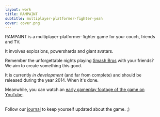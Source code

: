 ```yaml
---
layout: work
title: RAMPAINT
subtitle: multiplayer-platformer-fighter-yeah
cover: cover.png
---
```


RAMPAINT is a multiplayer-platformer-fighter game for your couch, friends and TV.

It involves explosions, powershards and giant avatars.

Remember the unforgettable nights playing [Smash Bros](http://www.smashbros.com/) with your friends? We aim to create something this good.

It is currently _in development_ (and far from complete) and should be released during the year 2014. When it's done.

Meanwhile, you can watch an [early gameplay footage of the game on YouTube](http://youtu.be/Wee-F32Zcp0).


<br />Follow our [journal](/journal) to keep yourself updated about the game. ;)
